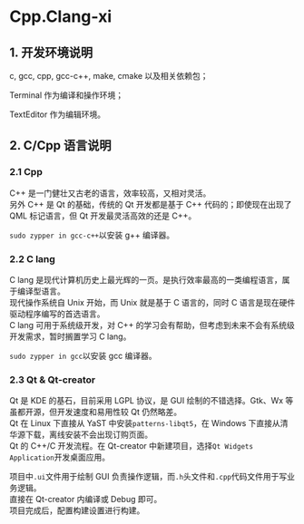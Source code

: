 # Cpp.Clang-xi

## 1. 开发环境说明
c, gcc, cpp, gcc-c++, make, cmake 以及相关依赖包；

Terminal 作为编译和操作环境；

TextEditor 作为编辑环境。

## 2. C/Cpp 语言说明
### 2.1 Cpp
C++ 是一门健壮又古老的语言，效率较高，又相对灵活。  
另外 C++ 是 Qt 的基础，传统的 Qt 开发都是基于 C++ 代码的；即使现在出现了 QML 标记语言，但 Qt 开发最灵活高效的还是 C++。  

`sudo zypper in gcc-c++`以安装 g++ 编译器。

### 2.2 C lang
C lang 是现代计算机历史上最光辉的一页。是执行效率最高的一类编程语言，属于编译型语言。  
现代操作系统自 Unix 开始，而 Unix 就是基于 C 语言的，同时 C 语言是现在硬件驱动程序编写的首选语言。  
C lang 可用于系统级开发，对 C++ 的学习会有帮助，但考虑到未来不会有系统级开发需求，暂时搁置学习 C lang。  

`sudo zypper in gcc`以安装 gcc 编译器。

### 2.3 Qt & Qt-creator
Qt 是 KDE 的基石，目前采用 LGPL 协议，是 GUI 绘制的不错选择。Gtk、Wx 等虽都开源，但开发速度和易用性较 Qt 仍然略差。  
Qt 在 Linux 下直接从 YaST 中安装`patterns-libqt5`，在 Windows 下直接从清华源下载，离线安装不会出现订购页面。  
Qt 的 C++/C 开发流程。在 Qt-creator 中新建项目，选择`Qt Widgets Application`开发桌面应用。  

项目中`.ui`文件用于绘制 GUI 负责操作逻辑，而`.h`头文件和`.cpp`代码文件用于写业务逻辑。  
直接在 Qt-creator 内编译或 Debug 即可。  
项目完成后，配置构建设置进行构建。  
